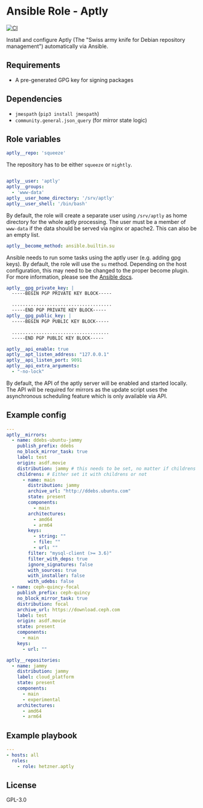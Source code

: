 # Ansible Role - Aptly

[![CI](https://github.com/hetznercloud/ansible-role-aptly/workflows/CI/badge.svg?event=push)](https://github.com/hetznercloud/ansible-role-aptly/actions?query=workflow%3ACI)

Install and configure Aptly (The "Swiss army knife for Debian repository management") automatically via Ansible.

## Requirements

* A pre-generated GPG key for signing packages

## Dependencies

* `jmespath` (`pip3 install jmespath`)
* `community.general.json_query` (for mirror state logic)

## Role variables

``` yaml
aptly__repo: 'squeeze'
```

The repository has to be either `squeeze` or `nightly`.

```yaml

aptly__user: 'aptly'
aptly__groups:
  - 'www-data'
aptly__user_home_directory: '/srv/aptly'
aptly__user_shell: '/bin/bash'
```

By default, the role will create a separate user using `/srv/aptly` as home directory for the whole aptly processing. The user must be a member of `www-data` if the data should be served via nginx or apache2. This can also be an empty list.

``` yaml
aptly__become_method: ansible.builtin.su
```

Ansible needs to run some tasks using the aptly user (e.g. adding gpg keys). By default, the role will use the `su` method. Depending on the host configuration, this may need to be changed to the proper become plugin. For more information, please see the [Ansible docs](https://docs.ansible.com/ansible/latest/plugins/become.html#become-plugins).

``` yaml
aptly__gpg_private_key: |
  -----BEGIN PGP PRIVATE KEY BLOCK-----

  .....................................
  -----END PGP PRIVATE KEY BLOCK-----
aptly__gpg_public_key: |
  -----BEGIN PGP PUBLIC KEY BLOCK-----

  ....................................
  -----END PGP PUBLIC KEY BLOCK-----

aptly__api_enable: true
aptly__apt_listen_address: "127.0.0.1"
aptly__api_listen_port: 9091
aptly__api_extra_arguments:
  - "-no-lock"
```

By default, the API of the aptly server will be enabled and started locally. The API will be required for mirrors as the update script uses the asynchronous scheduling feature which is only available via API.

## Example config

```yaml
---
aptly__mirrors:
  - name: ddebs-ubuntu-jammy
    publish_prefix: ddebs
    no_block_mirror_task: true
    label: test
    origin: asdf.movie
    distribution: jammy # this needs to be set, no matter if childrens exist or not
    childrens: # Either set it with childrens or not
      - name: main
        distribution: jammy
        archive_url: "http://ddebs.ubuntu.com"
        state: present
        components:
          - main
        architectures:
          - amd64
          - arm64
        keys:
          - string: ""
          - file: ""
          - url: ""
        filter: "mysql-client (>= 3.6)"
        filter_with_deps: true
        ignore_signatures: false
        with_sources: true
        with_installer: false
        with_udebs: false
  - name: ceph-quincy-focal
    publish_prefix: ceph-quincy
    no_block_mirror_task: true
    distribution: focal
    archive_url: https://download.ceph.com
    label: test
    origin: asdf.movie
    state: present
    components:
      - main
    keys:
      - url: ""

aptly__repositories:
  - name: jammy
    distribution: jammy
    label: cloud_platform
    state: present
    components:
      - main
      - experimental
    architectures:
      - amd64
      - arm64
```

## Example playbook

``` yaml
---
- hosts: all
  roles:
    - role: hetzner.aptly
```

## License

GPL-3.0
